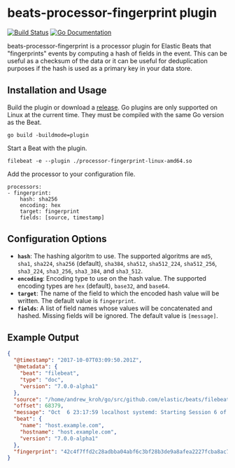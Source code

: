 # beats-processor-fingerprint plugin

[![Build Status](http://img.shields.io/travis/andrewkroh/beats-processor-fingerprint.svg?style=flat-square)][travis]
[![Go Documentation](http://img.shields.io/badge/go-documentation-blue.svg?style=flat-square)][godocs]

[travis]: http://travis-ci.org/andrewkroh/beats-processor-fingerprint
[godocs]: http://godoc.org/github.com/andrewkroh/beats-processor-fingerprint
[releases]: https://github.com/andrewkroh/beats-processor-fingerprint/releases

beats-processor-fingerprint is a processor plugin for Elastic Beats that "fingerprints"
events by computing a hash of fields in the event. This can be useful as a checksum of the
data or it can be useful for deduplication purposes if the hash is used as a primary
key in your data store.

## Installation and Usage

Build the plugin or download a [release][releases]. Go plugins are only supported on
Linux at the current time. They must be compiled with the same Go version as the Beat.

```
go build -buildmode=plugin
```

Start a Beat with the plugin.

```
filebeat -e --plugin ./processor-fingerprint-linux-amd64.so
```

Add the processor to your configuration file.

```
processors:
- fingerprint:
    hash: sha256
    encoding: hex
    target: fingerprint
    fields: [source, timestamp]
```

## Configuration Options

- **`hash`**: The hashing algoritm to use. The supported algoritms are `md5`, `sha1`,
  `sha224`, `sha256` (default), `sha384`, `sha512`, `sha512_224`, `sha512_256`,
  `sha3_224`, `sha3_256`, `sha3_384`, and `sha3_512`.
- **`encoding`**: Encoding type to use on the hash value. The supported encoding types
  are `hex` (default), `base32`, and `base64`.
- **`target`**: The name of the field to which the encoded hash value will be written.
  The default value is `fingerprint`.
- **`fields`**: A list of field names whose values will be concatenated and hashed.
  Missing fields will be ignored. The default value is `[message]`.

## Example Output

```json
{
  "@timestamp": "2017-10-07T03:09:50.201Z",
  "@metadata": {
    "beat": "filebeat",
    "type": "doc",
    "version": "7.0.0-alpha1"
  },
  "source": "/home/andrew_kroh/go/src/github.com/elastic/beats/filebeat/messages",
  "offset": 68379,
  "message": "Oct  6 23:17:59 localhost systemd: Starting Session 6 of user andrew_kroh.",
  "beat": {
    "name": "host.example.com",
    "hostname": "host.example.com",
    "version": "7.0.0-alpha1"
  },
  "fingerprint": "42c4f7ffd2c28adbba04abf6c3bf28b3de9a8afea2227fcba8ac73d595a4209e"
}
```

